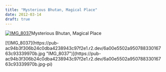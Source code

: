 ```yaml
---
title: "Mysterious Bhutan, Magical Place"
date: 2012-03-14
draft: true
---
```


[![IMG_8037](https://pub-ac94b3f306b24c0dba4238943c97f2e1.r2.dev/6a00e5502a95078833016302d4604e970d.jpg "IMG_8037")](https://pub-ac94b3f306b24c0dba4238943c97f2e1.r2.dev/6a00e5502a95078833016302d4604e970d.jpg-pi)Mysterious Bhutan, Magical Place

<!--more--> [![IMG_8037](https://pub-ac94b3f306b24c0dba4238943c97f2e1.r2.dev/6a00e5502a95078833016763c93339970b.jpg "IMG_8037")](https://pub-ac94b3f306b24c0dba4238943c97f2e1.r2.dev/6a00e5502a95078833016763c93339970b.jpg-pi)
